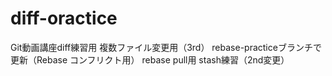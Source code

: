 # diff-oractice
Git動画講座diff練習用
複数ファイル変更用（3rd）
rebase-practiceブランチで更新（Rebase コンフリクト用）
rebase pull用
stash練習（2nd変更）
